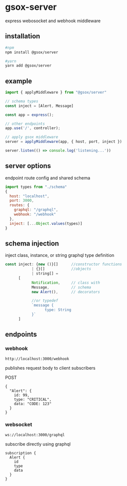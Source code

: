 # gsox-server
express webosocket and webhook middleware

## installation
```sh
#npm
npm install @gsox/server

#yarn
yarn add @gsox/server
```

## example
```js
import { applyMiddleware } from "@gsox/server"

// schema types
const inject = [Alert, Message]

const app = express();

// other endpoints
app.use('/', controller);

// apply gsox middleware
server = applyMiddleware(app, { host, port, inject })

server.listen(() => console.log('listening...'))
```

## server options
endpoint route config and shared schema

```js
import types from "./schema"
{
  host: "localhost",
  port: 3000,
  routes: {
    graphql: "/graphql",
    webhook: "/webhook"
  },
  inject: [...Object.values(types)]
}
```

## schema injection
inject class, instance, or string graphql type definition
```js
const inject: {new ()}[]      //constructor functions
            | {}[]            //objects
            | string[] =
      [
            Notification,     // class with
            Message,          // schema
            new Alert(),      // decorators

            //or typedef
            `message {
                  type: String
            }`
      ]
```

## endpoints

### webhook
`http://localhost:3000/webhook`

publishes request body to client subscribers

POST
```
{
  "Alert": {
    id: 99,
    type: "CRITICAL",
    data: "CODE: 123"
  }
}
```

### websocket
`ws://localhost:3000/graphql`

subscribe directly using graphql
```
subscription {
  Alert {
    id
    type
    data
  }
}
```